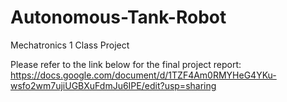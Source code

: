 # Autonomous-Tank-Robot
Mechatronics 1 Class Project

Please refer to the link below for the final project report:
https://docs.google.com/document/d/1TZF4Am0RMYHeG4YKu-wsfo2wm7ujiUGBXuFdmJu6IPE/edit?usp=sharing
